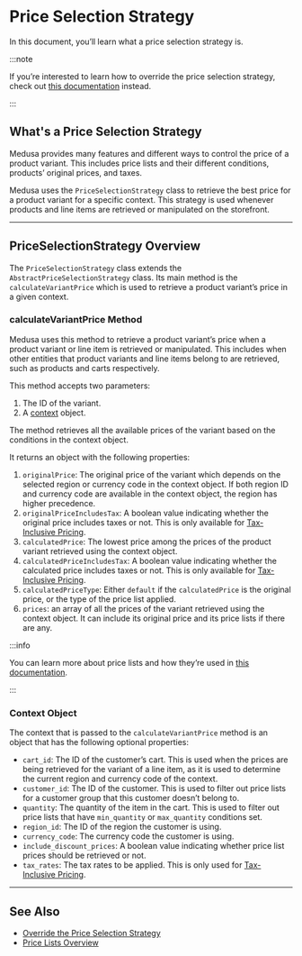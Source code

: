 # Price Selection Strategy

In this document, you’ll learn what a price selection strategy is.

:::note

If you’re interested to learn how to override the price selection strategy, check out [this documentation](./override.md) instead.

:::

## What's a Price Selection Strategy

Medusa provides many features and different ways to control the price of a product variant. This includes price lists and their different conditions, products’ original prices, and taxes.

Medusa uses the `PriceSelectionStrategy` class to retrieve the best price for a product variant for a specific context. This strategy is used whenever products and line items are retrieved or manipulated on the storefront.

---

## PriceSelectionStrategy Overview

The `PriceSelectionStrategy` class extends the `AbstractPriceSelectionStrategy` class. Its main method is the `calculateVariantPrice` which is used to retrieve a product variant’s price in a given context.

### calculateVariantPrice Method

Medusa uses this method to retrieve a product variant’s price when a product variant or line item is retrieved or manipulated. This includes when other entities that product variants and line items belong to are retrieved, such as products and carts respectively.

This method accepts two parameters:

1. The ID of the variant.
2. A [context](#context-object) object.

The method retrieves all the available prices of the variant based on the conditions in the context object.

It returns an object with the following properties:

1. `originalPrice`: The original price of the variant which depends on the selected region or currency code in the context object. If both region ID and currency code are available in the context object, the region has higher precedence.
2. `originalPriceIncludesTax`: A boolean value indicating whether the original price includes taxes or not. This is only available for [Tax-Inclusive Pricing](../taxes/inclusive-pricing.md).
3. `calculatedPrice`: The lowest price among the prices of the product variant retrieved using the context object.
4. `calculatedPriceIncludesTax`: A boolean value indicating whether the calculated price includes taxes or not. This is only available for [Tax-Inclusive Pricing](../taxes/inclusive-pricing.md).
5. `calculatedPriceType`: Either `default` if the `calculatedPrice` is the original price, or the type of the price list applied.
6. `prices`: an array of all the prices of the variant retrieved using the context object. It can include its original price and its price lists if there are any.

:::info

You can learn more about price lists and how they’re used in [this documentation](../price-lists/index.md).

:::

### Context Object

The context that is passed to the `calculateVariantPrice` method is an object that has the following optional properties:

- `cart_id`: The ID of the customer’s cart. This is used when the prices are being retrieved for the variant of a line item, as it is used to determine the current region and currency code of the context.
- `customer_id`: The ID of the customer. This is used to filter out price lists for a customer group that this customer doesn’t belong to.
- `quantity`: The quantity of the item in the cart. This is used to filter out price lists that have `min_quantity` or `max_quantity` conditions set.
- `region_id`: The ID of the region the customer is using.
- `currency_code`: The currency code the customer is using.
- `include_discount_prices`: A boolean value indicating whether price list prices should be retrieved or not.
- `tax_rates`: The tax rates to be applied. This is only used for [Tax-Inclusive Pricing](../taxes/inclusive-pricing.md).

---

## See Also

- [Override the Price Selection Strategy](./override.md)
- [Price Lists Overview](./../price-lists/index.md)
